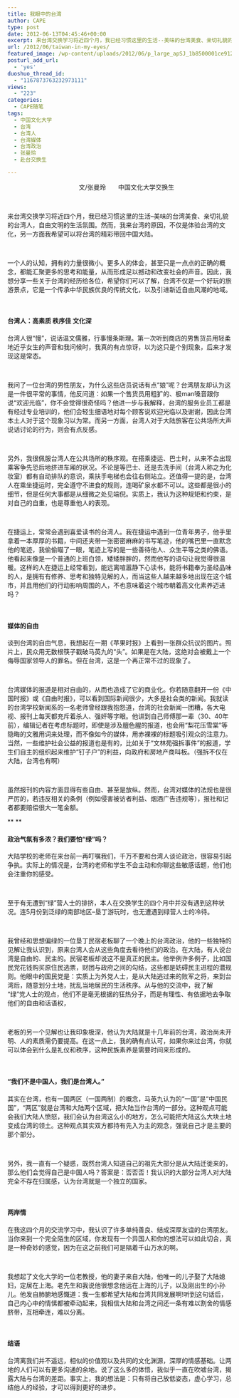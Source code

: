 ```yaml
---
title: 我眼中的台湾
author: CAPE
type: post
date: 2012-06-13T04:45:46+00:00
excerpt: 来台湾交换学习将近四个月，我已经习惯这里的生活--美味的台湾美食、亲切礼貌的台湾人，自由文明的生活氛围。然而，我来台湾的原因，不仅是体验台湾的文化，另一方面我希望可以将台湾的精彩带回中国大陆。
url: /2012/06/taiwan-in-my-eyes/
featured_image: /wp-content/uploads/2012/06/p_large_apSJ_1b8500001ce9121b.jpg
posturl_add_url:
  - 'yes'
duoshuo_thread_id:
  - "1167873763232973111"
views:
  - "223"
categories:
  - CAPE随笔
tags:
  - 中国文化大学
  - 台湾
  - 台湾人
  - 台湾媒体
  - 台湾政治
  - 张曼玲
  - 赴台交换生

---
```

<p style="text-align: center;">
          文/张曼玲       中国文化大学交换生
</p>

&nbsp;

来台湾交换学习将近四个月，我已经习惯这里的生活&#8211;美味的台湾美食、亲切礼貌的台湾人，自由文明的生活氛围。然而，我来台湾的原因，不仅是体验台湾的文化，另一方面我希望可以将台湾的精彩带回中国大陆。

&nbsp;

一个人的认知，拥有的力量很微小。更多人的体会，甚至只是一点点的正确的概念，都能汇聚更多的思考和能量，从而形成足以撼动和改变社会的声音。因此，我想分享一些关于台湾的经历给各位，希望你们可以了解，台湾不仅是一个好玩的旅游景点，它是一个传承中华民族优良的传统文化，以及引进新近自由风潮的地域。

&nbsp;

#### **台湾人：高素质 秩序佳 文化深**

台湾人很“慢”，说话温文儒雅，行事慢条斯理。第一次听到商店的男售货员用轻柔地近乎女生的声音和我问候时，我真的有点惊讶，以为这只是个别现象，后来才发现这是常态。

&nbsp;

我问了一位台湾的男性朋友，为什么这些店员说话有点“娘”呢？台湾朋友却认为这是一件很平常的事情，他反问道：如果一个售货员用粗犷的、极man嗓音跟你说“欢迎光临”，你不会觉得很奇怪吗？他进一步与我解释，台湾的服务业员工都是有经过专业培训的，他们会轻生细语地对每个顾客说欢迎光临以及谢谢，因此台湾本土人对于这个现象习以为常。而另一方面，台湾人对于大陆旅客在公共场所大声说话讨论的行为，则会有点反感。

&nbsp;

另外，我很佩服台湾人在公共场所的秩序观。在搭乘捷运、巴士时，从来不会出现乘客争先恐后地挤进车厢的状况。不论是等巴士、还是去洗手间（台湾人称之为化妆室）都有自动排队的意识，乘扶手电梯也会往右侧站立。还值得一提的是，台湾人在乘坐捷运时，完全遵守不进食的规则，连喝矿泉水都不可以。这些都是很小的细节，但是任何大事都是从细微之处见端倪。实质上，我认为这种规矩和约束，是对自己的自重，也是尊重他人的表现。

&nbsp;

在捷运上，常常会遇到喜爱读书的台湾人。我在捷运中遇到一位青年男子，他手里拿着一本厚厚的书籍，中间还夹带一张密密麻麻的书写笔迹，他的嘴巴里一直默念他的笔迹，我偷偷瞄了一眼，笔迹上写的是一些善待他人、众生平等之类的佛语。他看起来像是一个普通的上班白领，矮矮胖胖的，然而他写的语句让我觉得很温暖。这样的人在捷运上经常看到，能远离喧嚣静下心读书，能将书籍奉为圣经品味的人，是拥有有修养、思考和独特见解的人，而当这些人越来越多地出现在这个城市，并且用他们的行动影响周围的人，不也意味着这个城市朝着高文化素养迈进吗？

&nbsp;

#### **媒体的自由**

谈到台湾的自由气息，我想起在一期《苹果时报》上看到一张群众抗议的图片。照片上，民众用无数根筷子戳破马英九的“头”。如果是在大陆，这绝对会被戴上一个侮辱国家领导人的罪名。但在台湾，这是一个再正常不过的现象了。

&nbsp;

台湾媒体的报道是相对自由的，从而也造成了它的商业化。你若随意翻开一份《中国时报》或《自由时报》，可以看到国际新闻很少，大多是社会类的新闻。我就读的台湾学校新闻系的一名老师曾经跟我抱怨道，台湾的社会新闻一团糟，各大电视、报刊上每天都充斥着杀人、强奸等字眼。他讲到自己师傅那一辈（30、40年前），编辑记者在考虑标题时，即使是涉及膻色腥的报道，也会用“梨花压雪棠”等隐晦的文雅用词来处理，而不像如今的媒体，用赤裸裸的标题吸引观众的注意力。当然，一些维护社会公益的报道也是有的，比如关于“文林苑强拆事件”的报道，学生们自主的组织起来维护“钉子户”的利益，向政府和房地产商叫板。（强拆不仅在大陆，台湾也有啊）

&nbsp;

虽然报刊的内容方面显得有些自由、甚至是放纵。然而，台湾对媒体的法规也是很严厉的，若违反相关的条例（例如侵害被访者利益、烟酒广告违规等），报社和记者都要赔偿很大一笔金额。

** **

#### **政治气氛有多浓？我们要怕“绿”吗？**

大陆学校的老师在来台前一再叮嘱我们，千万不要和台湾人谈论政治，很容易引起争执。实际上的情况是，台湾的老师和学生不会主动和你聊这些敏感话题，他们也会注重你的感受。

&nbsp;

至于有无遭到“绿”营人士的排挤，本人在交换学生的四个月中并没有遇到这种状况。连5月份到泛绿的南部地区&#8211;垦丁游玩时，也无遭遇到绿营人士的冷待。

&nbsp;

我曾经和思想偏绿的一位垦丁民宿老板聊了一个晚上的台湾政治，他的一些独特的见解让我认识到，原来台湾人会从这些角度去看待他们的政治。在大陆，有人说台湾是自由的、民主的。民宿老板却说这不是真正的民主。他举例许多例子，比如国民党花钱购买原住民选票，财团与政府之间的勾结，这些都是妨碍民主进程的潜规则。他眼中的国民党是：实质上为外党人士，是从大陆逃过来的败军之将，来到台湾后，随意划分土地，扰乱当地居民的生活秩序。从与他的交流中，我了解 “绿”党人士的观点，他们不是毫无根据的狂热分子，而是有理性、有依据地去争取他们的自由和话语权，

&nbsp;

老板的另一个见解也让我印象极深，他认为大陆就是十几年前的台湾，政治尚未开明、人的素质需仍要提高。在这一点上，我的确有点认可，如果你来过台湾，你就可以体会到什么是礼仪和秩序，这种民族素养是需要时间来形成的。

&nbsp;

#### **“我们不是中国人，我们是台湾人。”**

其实在台湾，也有一国两区（一国两制）的概念，马英九认为的“一国”是“中国民国”，“两区”就是台湾和大陆两个区域，把大陆当作台湾的一部分。这种观点可能会我们大陆人愤怒，我们会认为台湾这么小的地方，怎么可能把大陆这么大块土地变成台湾的领土。这种观点其实双方都持有先入为主的观念，强说自己才是主要的那个部分。

&nbsp;

另外，我一直有一个疑惑，既然台湾人知道自己的祖先大部分是从大陆迁徙来的，那么他们会觉得自己是中国人吗？答案是：否否否！我认识的大部分台湾人对大陆完全不存在归属感，认为台湾就是一个独立的国家。

&nbsp;

#### **两岸情**

在我这四个月的交流学习中，我认识了许多单纯善良、结成深厚友谊的台湾朋友。当你来到一个完全陌生的区域，你发现有一个异国人和你的想法可以如此切合，真是一种奇妙的感觉，因为在这之前我们可是隔着千山万水的啊。

&nbsp;

我想起了文化大学的一位老教授，他的妻子来自大陆，他唯一的儿子娶了大陆媳妇，定居在上海。老先生和我说他很想念他远在上海的儿子，以及刚出生的小孙儿。他发自肺腑地感慨道：我一生都希望大陆和台湾共同发展啊!听到这句话后，自己内心中的情愫都被牵动起来，我相信大陆和台湾之间还一条有难以割舍的情感脐带，互相牵连，难以分离。

&nbsp;

#### **结语**

台湾离我们并不遥远，相似的价值观以及共同的文化渊源，深厚的情感基础。让两地的人们可以有更多沟通的余地。说了这么多的体悟，我似乎一直在吹嘘台湾，揭露大陆与台湾的差距。事实上，我的想法是：只有将自己放低姿态，虚心学习，总结他人的经验，才可以得到更好的进步。

&nbsp;